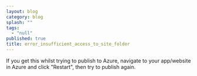 ```yaml
---
layout: blog
category: blog
splash: ""
tags: 
  - "null"
published: true
title: error_insufficient_access_to_site_folder
---
```




If you get this whilst trying to publish to Azure, navigate to your app/website in Azure and click "Restart", then try to publish again.
